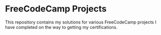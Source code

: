 # FreeCodeCamp Projects

This repository contains my solutions for various FreeCodeCamp projects I have completed on the way to getting my certifications. 
